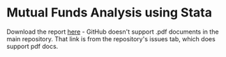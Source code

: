 # Mutual Funds Analysis using Stata

Download the report [here](https://github.com/alexanderblindsey/Mutual-Funds-Analysis-using-Stata/issues/1) - GitHub doesn't support .pdf documents in the main repository. That link is from the repository's issues tab, which does support pdf docs.
